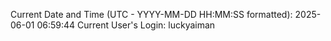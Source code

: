 Current Date and Time (UTC - YYYY-MM-DD HH:MM:SS formatted): 2025-06-01 06:59:44
Current User's Login: luckyaiman
